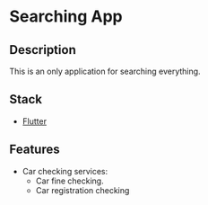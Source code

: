 # Searching App

## Description

This is an only application for searching everything.

## Stack

- [Flutter](https://flutter.dev/)

## Features
* Car checking services:
    * Car fine checking.
    * Car registration checking